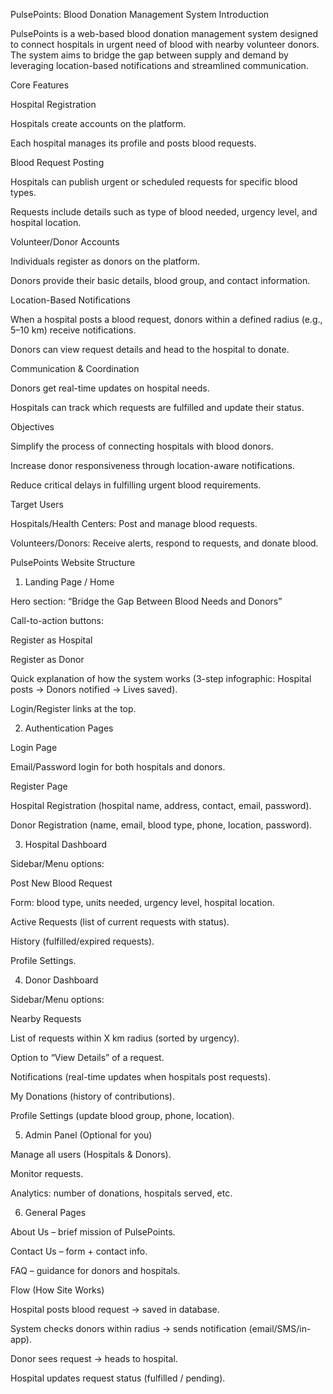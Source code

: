 PulsePoints: Blood Donation Management System
Introduction

PulsePoints is a web-based blood donation management system designed to connect hospitals in urgent need of blood with nearby volunteer donors. The system aims to bridge the gap between supply and demand by leveraging location-based notifications and streamlined communication.

Core Features

Hospital Registration

Hospitals create accounts on the platform.

Each hospital manages its profile and posts blood requests.

Blood Request Posting

Hospitals can publish urgent or scheduled requests for specific blood types.

Requests include details such as type of blood needed, urgency level, and hospital location.

Volunteer/Donor Accounts

Individuals register as donors on the platform.

Donors provide their basic details, blood group, and contact information.

Location-Based Notifications

When a hospital posts a blood request, donors within a defined radius (e.g., 5–10 km) receive notifications.

Donors can view request details and head to the hospital to donate.

Communication & Coordination

Donors get real-time updates on hospital needs.

Hospitals can track which requests are fulfilled and update their status.

Objectives

Simplify the process of connecting hospitals with blood donors.

Increase donor responsiveness through location-aware notifications.

Reduce critical delays in fulfilling urgent blood requirements.

Target Users

Hospitals/Health Centers: Post and manage blood requests.

Volunteers/Donors: Receive alerts, respond to requests, and donate blood.

PulsePoints Website Structure

1. Landing Page / Home

Hero section: “Bridge the Gap Between Blood Needs and Donors”

Call-to-action buttons:

Register as Hospital

Register as Donor

Quick explanation of how the system works (3-step infographic: Hospital posts → Donors notified → Lives saved).

Login/Register links at the top.

2. Authentication Pages

Login Page

Email/Password login for both hospitals and donors.

Register Page

Hospital Registration (hospital name, address, contact, email, password).

Donor Registration (name, email, blood type, phone, location, password).

3. Hospital Dashboard

Sidebar/Menu options:

Post New Blood Request

Form: blood type, units needed, urgency level, hospital location.

Active Requests (list of current requests with status).

History (fulfilled/expired requests).

Profile Settings.

4. Donor Dashboard

Sidebar/Menu options:

Nearby Requests

List of requests within X km radius (sorted by urgency).

Option to “View Details” of a request.

Notifications (real-time updates when hospitals post requests).

My Donations (history of contributions).

Profile Settings (update blood group, phone, location).

5. Admin Panel (Optional for you)

Manage all users (Hospitals & Donors).

Monitor requests.

Analytics: number of donations, hospitals served, etc.

6. General Pages

About Us – brief mission of PulsePoints.

Contact Us – form + contact info.

FAQ – guidance for donors and hospitals.

Flow (How Site Works)

Hospital posts blood request → saved in database.

System checks donors within radius → sends notification (email/SMS/in-app).

Donor sees request → heads to hospital.

Hospital updates request status (fulfilled / pending).
